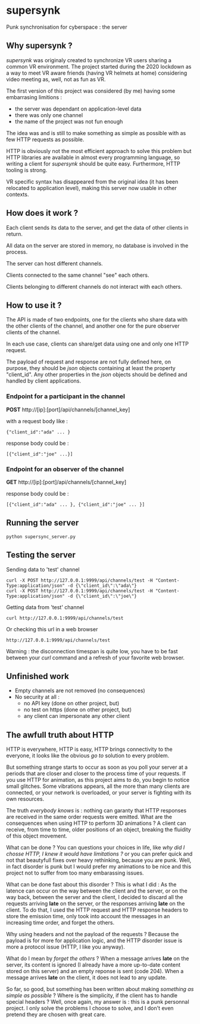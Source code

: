 # supersynk

Punk synchronisation for cyberspace : the server

## Why supersynk ?

*supersynk* was originaly created to synchronize VR users sharing a common VR 
environment. The project started during the 2020 lockdown as a way to meet 
VR aware friends (having VR helmets at home) considering video meeting as,
well, not as fun as VR.

The first version of this project was considered (by me) having some embarrasing 
limitions :
* the server was dependant on application-level data
* there was only one channel
* the name of the project was not fun enough

The idea was and is still to make something as simple as possible with as few HTTP requests 
as possible.

HTTP is obviously not the most efficient approach to solve this problem but HTTP 
libraries are available in almost every programming language, so writing
a client for *supersynk* should be quite easy. Furthermore, HTTP tooling is strong.

VR specific syntax has disappeared from the original idea (it has been relocated 
to application level), making this server now usable in other contexts.

## How does it work ?

Each client sends its data to the server, and get the data of other clients in return.

All data on the server are stored in memory, no database is involved in the process.

The server can host different channels.

Clients connected to the same channel "see" each others.

Clients belonging to different channels do not interact with each others.

## How to use it ?

The API is made of two endpoints, one for the clients who share data with the other 
clients of the channel, and another one for the pure observer clients of the channel.

In each use case, clients can share/get data using one and only one HTTP request.

The payload of request and response are not fully defined here, on purpose, they 
should be *json* objects containing at least the property "client_id". Any other 
properties in the *json* objects should be defined and handled by client applications.

### Endpoint for a participant in the channel

**POST** http://[ip]:[port]/api/channels/[channel_key]

with a request body like :
```
{"client_id":"ada" ... }
```
response body could be :
```
[{"client_id":"joe" ...}]
```

### Endpoint for an observer of the channel

**GET** http://[ip]:[port]/api/channels/[channel_key]

response body could be :
```
[{"client_id":"ada" ... }, {"client_id":"joe" ... }]
```

## Running the server

```
python supersync_server.py
```

## Testing the server

Sending data to 'test' channel
```
curl -X POST http://127.0.0.1:9999/api/channels/test -H "Content-Type:application/json" -d {\"client_id\":\"ada\"}
curl -X POST http://127.0.0.1:9999/api/channels/test -H "Content-Type:application/json" -d {\"client_id\":\"joe\"}
```

Getting data from 'test' channel
```
curl http://127.0.0.1:9999/api/channels/test
```

Or checking this url in a web browser
```
http://127.0.0.1:9999/api/channels/test
```
Warning : the disconnection timespan is quite low, you have to be fast between your *curl* command and a 
refresh of your favorite web browser.  

## Unfinished work

* Empty channels are not removed (no consequences)
* No security at all :
    * no API key (done on other project, but)
    * no test on https (done on other project, but)
    * any client can impersonate any other client
 
## The awfull truth about HTTP 

HTTP is everywhere, HTTP is easy, HTTP brings connectivity to the everyone, it looks
like the obvious *go to* solution to every problem. 

But something strange starts to occur as soon as you poll your server at a periods
that are closer and closer to the process time of your requests. If you use HTTP
for animation, as this project aims to do, you begin to notice small glitches. Some
vibrations appears, all the more than many clients are connected, or your network is
overloaded, or your server is fighting with its own resources.

The truth *everybody knows* is : nothing can garanty that HTTP responses are received in the
same order requests were emitted. What are the consequences when using HTTP to perform 3D 
animations ? A client can receive, from time to time, older positions of an object, breaking 
the fluidity of this object movement.

What can be done ? You can questions your choices in life, like *why did I chosse HTTP, 
I knew it would have limitations ?* or you can prefer quick and not that beautyfull fixes over 
heavy rethinking, because you are punk. Well, in fact disorder is punk but I would prefer
my animations to be nice and this project not to suffer from too many embarassing issues.

What can be done fast about this disorder ? This is what I did : As the latence can occur
on the way between the client and the server, or on the way back, between the server and
the client, I decided to discard all the requests arriving **late** on the server, or
the responses arriving **late** on the client. To do that, I used the HTTP request and 
HTTP response headers to store the emission time, only took into account the messages in 
an increasing time order, and forget the others.

Why using headers and not the payload of the requests ? Because the payload is for more 
for application logic, and the HTTP disorder issue is more a protocol issue (HTTP, I like 
you anyway). 

What do I mean by *forget the others* ? When a message arrives **late** on the server, its 
content is ignored (I already have a more up-to-date content stored on this server) and 
an empty reponse is sent (code 204). When a message arrives **late** on the client, it does 
not lead to any update.

So far, so good, but something has been written about making *something as simple as 
possible* ? Where is the simplicity, if the client has to handle special headers ? Well,
once again, my answer is : this is a punk personnal project. I only solve the problems I
choose to solve, and I don't even pretend they are chosen with great care.

